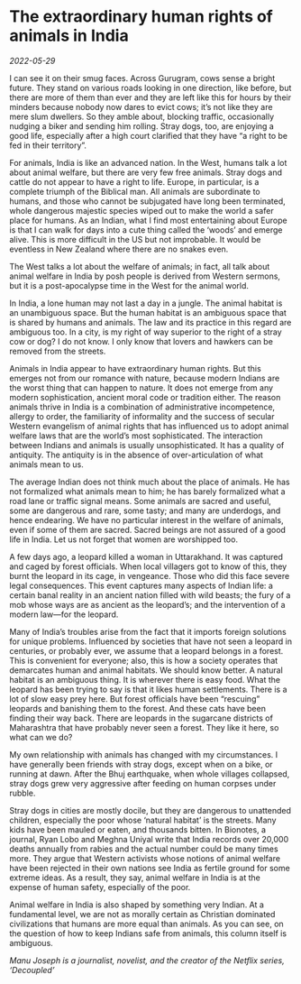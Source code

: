 # The extraordinary human rights of animals in India

*2022-05-29*

I can see it on their smug faces. Across Gurugram, cows sense a bright
future. They stand on various roads looking in one direction, like
before, but there are more of them than ever and they are left like this
for hours by their minders because nobody now dares to evict cows; it’s
not like they are mere slum dwellers. So they amble about, blocking
traffic, occasionally nudging a biker and sending him rolling. Stray
dogs, too, are enjoying a good life, especially after a high court
clarified that they have “a right to be fed in their territory”.

For animals, India is like an advanced nation. In the West, humans talk
a lot about animal welfare, but there are very few free animals. Stray
dogs and cattle do not appear to have a right to life. Europe, in
particular, is a complete triumph of the Biblical man. All animals are
subordinate to humans, and those who cannot be subjugated have long been
terminated, whole dangerous majestic species wiped out to make the world
a safer place for humans. As an Indian, what I find most entertaining
about Europe is that I can walk for days into a cute thing called the
‘woods’ and emerge alive. This is more difficult in the US but not
improbable. It would be eventless in New Zealand where there are no
snakes even.

The West talks a lot about the welfare of animals; in fact, all talk
about animal welfare in India by posh people is derived from Western
sermons, but it is a post-apocalypse time in the West for the animal
world.

In India, a lone human may not last a day in a jungle. The animal
habitat is an unambiguous space. But the human habitat is an ambiguous
space that is shared by humans and animals. The law and its practice in
this regard are ambiguous too. In a city, is my right of way superior to
the right of a stray cow or dog? I do not know. I only know that lovers
and hawkers can be removed from the streets.

Animals in India appear to have extraordinary human rights. But this
emerges not from our romance with nature, because modern Indians are the
worst thing that can happen to nature. It does not emerge from any
modern sophistication, ancient moral code or tradition either. The
reason animals thrive in India is a combination of administrative
incompetence, allergy to order, the familiarity of informality and the
success of secular Western evangelism of animal rights that has
influenced us to adopt animal welfare laws that are the world’s most
sophisticated. The interaction between Indians and animals is usually
unsophisticated. It has a quality of antiquity. The antiquity is in the
absence of over-articulation of what animals mean to us.

The average Indian does not think much about the place of animals. He
has not formalized what animals mean to him; he has barely formalized
what a road lane or traffic signal means. Some animals are sacred and
useful, some are dangerous and rare, some tasty; and many are underdogs,
and hence endearing. We have no particular interest in the welfare of
animals, even if some of them are sacred. Sacred beings are not assured
of a good life in India. Let us not forget that women are worshipped
too.

A few days ago, a leopard killed a woman in Uttarakhand. It was captured
and caged by forest officials. When local villagers got to know of this,
they burnt the leopard in its cage, in vengeance. Those who did this
face severe legal consequences. This event captures many aspects of
Indian life: a certain banal reality in an ancient nation filled with
wild beasts; the fury of a mob whose ways are as ancient as the
leopard’s; and the intervention of a modern law—for the leopard.

Many of India’s troubles arise from the fact that it imports foreign
solutions for unique problems. Influenced by societies that have not
seen a leopard in centuries, or probably ever, we assume that a leopard
belongs in a forest. This is convenient for everyone; also, this is how
a society operates that demarcates human and animal habitats. We should
know better. A natural habitat is an ambiguous thing. It is wherever
there is easy food. What the leopard has been trying to say is that it
likes human settlements. There is a lot of slow easy prey here. But
forest officials have been “rescuing” leopards and banishing them to the
forest. And these cats have been finding their way back. There are
leopards in the sugarcane districts of Maharashtra that have probably
never seen a forest. They like it here, so what can we do?

My own relationship with animals has changed with my circumstances. I
have generally been friends with stray dogs, except when on a bike, or
running at dawn. After the Bhuj earthquake, when whole villages
collapsed, stray dogs grew very aggressive after feeding on human
corpses under rubble.

Stray dogs in cities are mostly docile, but they are dangerous to
unattended children, especially the poor whose ‘natural habitat’ is the
streets. Many kids have been mauled or eaten, and thousands bitten. In
Bionotes, a journal, Ryan Lobo and Meghna Uniyal write that India
records over 20,000 deaths annually from rabies and the actual number
could be many times more. They argue that Western activists whose
notions of animal welfare have been rejected in their own nations see
India as fertile ground for some extreme ideas. As a result, they say,
animal welfare in India is at the expense of human safety, especially of
the poor.

Animal welfare in India is also shaped by something very Indian. At a
fundamental level, we are not as morally certain as Christian dominated
civilizations that humans are more equal than animals. As you can see,
on the question of how to keep Indians safe from animals, this column
itself is ambiguous.

*Manu Joseph is a journalist, novelist, and the creator of the Netflix
series, ‘Decoupled’*
